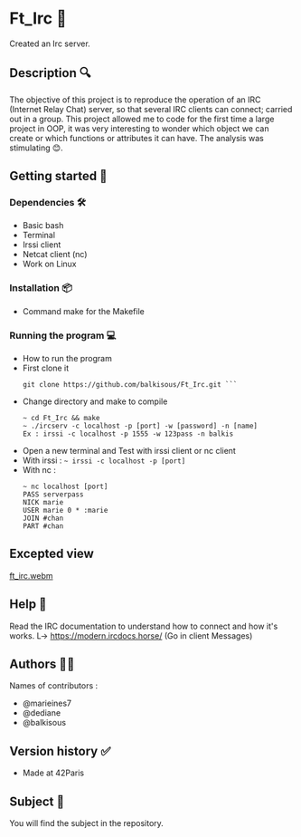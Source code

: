 # Ft_Irc 💬
Created an Irc server.

## Description 🔍

The objective of this project is to reproduce the operation of an IRC (Internet Relay Chat) server, so that several IRC clients can connect; carried out in a group.
     This project allowed me to code for the first time a large project in OOP, it was very interesting to wonder which object we can create or which functions or attributes it can have. The analysis was stimulating 😊.

## Getting started 🏁

### Dependencies 🛠️
* Basic bash
* Terminal
* Irssi client 
* Netcat client (nc)
* Work on Linux

### Installation 📦
* Command make for the Makefile

### Running the program 💻
* How to run the program
* First clone it
  ```
  git clone https://github.com/balkisous/Ft_Irc.git ```
* Change directory and make to compile
  ```
  ~ cd Ft_Irc && make
  ~ ./ircserv -c localhost -p [port] -w [password] -n [name]
  Ex : irssi -c localhost -p 1555 -w 123pass -n balkis
  ```
* Open a new terminal and Test with irssi client or nc client
* With irssi : 
	``` ~ irssi -c localhost -p [port] ```
* With nc :
	```
	~ nc localhost [port]
 	PASS serverpass
	NICK marie
	USER marie 0 * :marie
	JOIN #chan
	PART #chan
	```

 ## Excepted view
 [ft_irc.webm](https://github.com/balkisous/Ft_Irc/assets/76943138/0b935986-13f3-43fa-b3de-79ad62678fa6)

## Help 🛟
Read the IRC documentation to understand how to connect and how it's works.
	L-> https://modern.ircdocs.horse/ (Go in client Messages)
    
## Authors 👩‍💻
Names of contributors :
* @marieines7
* @dediane
* @balkisous
## Version history ✅
* Made at 42Paris 

## Subject 📝
You will find the subject in the repository.

